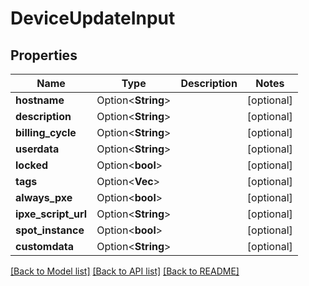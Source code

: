 # DeviceUpdateInput

## Properties

Name | Type | Description | Notes
------------ | ------------- | ------------- | -------------
**hostname** | Option<**String**> |  | [optional]
**description** | Option<**String**> |  | [optional]
**billing_cycle** | Option<**String**> |  | [optional]
**userdata** | Option<**String**> |  | [optional]
**locked** | Option<**bool**> |  | [optional]
**tags** | Option<**Vec<String>**> |  | [optional]
**always_pxe** | Option<**bool**> |  | [optional]
**ipxe_script_url** | Option<**String**> |  | [optional]
**spot_instance** | Option<**bool**> |  | [optional]
**customdata** | Option<**String**> |  | [optional]

[[Back to Model list]](../README.md#documentation-for-models) [[Back to API list]](../README.md#documentation-for-api-endpoints) [[Back to README]](../README.md)


